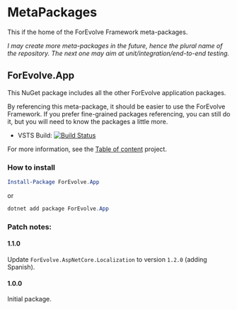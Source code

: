 # MetaPackages

This if the home of the ForEvolve Framework meta-packages.

_I may create more meta-packages in the future, hence the plural name of the repository. The next one may aim at unit/integration/end-to-end testing._

## ForEvolve.App

This NuGet package includes all the other ForEvolve application packages.

By referencing this meta-package, it should be easier to use the ForEvolve Framework.
If you prefer fine-grained packages referencing, you can still do it, but you will need to know the packages a little more.

-   VSTS Build: [![Build Status](https://forevolve.visualstudio.com/ForEvolve-Framework/_apis/build/status/ForEvolve.App)](https://forevolve.visualstudio.com/ForEvolve-Framework/_build/latest?definitionId=34)

For more information, see the [Table of content](https://github.com/ForEvolve/Toc) project.

### How to install

```powershell
Install-Package ForEvolve.App
```

or

```powershell
dotnet add package ForEvolve.App
```

### Patch notes:

#### 1.1.0
Update `ForEvolve.AspNetCore.Localization` to version `1.2.0` (adding Spanish).

#### 1.0.0
Initial package.
